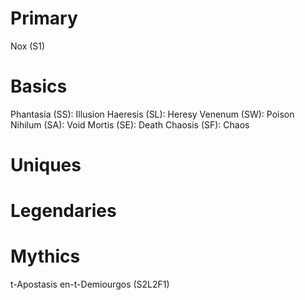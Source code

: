# Primary
Nox (S1)
# Basics
Phantasia (SS): Illusion
Haeresis (SL): Heresy
Venenum (SW): Poison
Nihilum (SA): Void
Mortis (SE): Death
Chaosis (SF): Chaos
# Uniques

# Legendaries

# Mythics
t-Apostasis en-t-Demiourgos (S2L2F1)